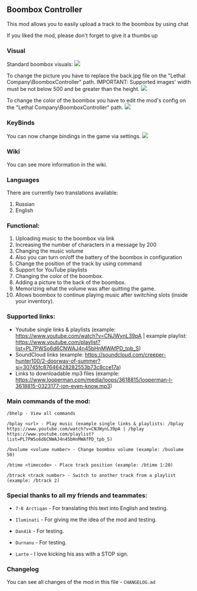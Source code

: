 ## Boombox Controller

This mod allows you to easily upload a track to the boombox by using chat

If you liked the mod, please don't forget to give it a thumbs up

### Visual

Standard boombox visuals:
![](https://i.imgur.com/93DIxh2.jpg)

To change the picture you have to replace the back.jpg file on the "Lethal Company\BoomboxController" path.
IMPORTANT: Supported images' width must be not below 500 and be greater than the height.
![](https://i.imgur.com/4bbV8JM.jpg)

To change the color of the boombox you have to edit the mod's config on the "Lethal Company\BoomboxController" path.
![](https://i.imgur.com/ghvTAlH.jpg)

### KeyBinds

You can now change bindings in the game via settings.
![](https://i.imgur.com/6viaPdJ.jpg)

### Wiki

You can see more information in the wiki.

### Languages

There are currently two translations available:
1. Russian
2. English

### Functional:

1. Uploading music to the boombox via link
2. Increasing the number of characters in a message by 200
3. Changing the music volume
4. Also you can turn on/off the battery of the boombox in configuration
5. Change the position of the track by using command
6. Support for YouTube playlists
7. Changing the color of the boombox.
8. Adding a picture to the back of the boombox.
9. Memorizing what the volume was after quitting the game.
10. Allows boombox to continue playing music after switching slots (inside your inventory).

### Supported links:

- Youtube single links & playlists (example: https://www.youtube.com/watch?v=CNJWynL39pA | example playlist: https://www.youtube.com/playlist?list=PL7PWSo6d6CNWAJ4n45bHnMWAfPD_tpb_S)
- SoundCloud links (example: https://soundcloud.com/creeper-hunter100/2-doorway-of-summer?si=30745fc87646428282553b73c8cce17a)
- Links to downloadable mp3 files (example: https://www.looperman.com/media/loops/3618815/looperman-l-3618815-0323177-ion-even-know.mp3)


### Main commands of the mod:

```
/bhelp - View all commands

/bplay <url> - Play music (example single links & playlists: /bplay https://www.youtube.com/watch?v=CNJWynL39pA | /bplay https://www.youtube.com/playlist?list=PL7PWSo6d6CNWAJ4n45bHnMWAfPD_tpb_S)

/bvolume <volume number> - Change boombox volume (example: /bvolume 50)

/btime <timecode> - Place track position (example: /btime 1:20)

/btrack <track number> - Switch to another track from a playlist (example: /btrack 2)
```

### Special thanks to all my friends and teammates:

-   `7-8 Arctiqan` - For translating this text into English and testing.

-   `Iluminati` - For giving me the idea of the mod and testing.

-   `Dan4ik` - For testing.

-   `Durnanu` - For testing.

-   `Larte` - I love kicking his ass with a STOP sign.

### Changelog

You can see all changes of the mod in this file - `CHANGELOG.md`